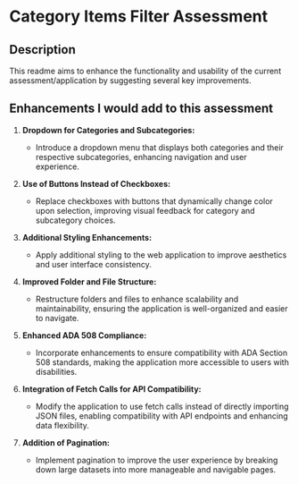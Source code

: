 # Category Items Filter Assessment

## Description

This readme aims to enhance the functionality and usability of the current assessment/application by suggesting several key improvements.

## Enhancements I would add to this assessment

1. **Dropdown for Categories and Subcategories:**

   - Introduce a dropdown menu that displays both categories and their respective subcategories, enhancing navigation and user experience.

2. **Use of Buttons Instead of Checkboxes:**

   - Replace checkboxes with buttons that dynamically change color upon selection, improving visual feedback for category and subcategory choices.

3. **Additional Styling Enhancements:**

   - Apply additional styling to the web application to improve aesthetics and user interface consistency.

4. **Improved Folder and File Structure:**

   - Restructure folders and files to enhance scalability and maintainability, ensuring the application is well-organized and easier to navigate.

5. **Enhanced ADA 508 Compliance:**

   - Incorporate enhancements to ensure compatibility with ADA Section 508 standards, making the application more accessible to users with disabilities.

6. **Integration of Fetch Calls for API Compatibility:**

   - Modify the application to use fetch calls instead of directly importing JSON files, enabling compatibility with API endpoints and enhancing data flexibility.

7. **Addition of Pagination:**
   - Implement pagination to improve the user experience by breaking down large datasets into more manageable and navigable pages.
